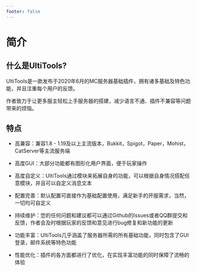 ```yaml
---
footer: false
---
```


# 简介


## 什么是UltiTools?

UltiTools是一款发布于2020年6月的MC服务器基础插件，拥有诸多基础及特色功能，并且注重每个用户的反馈。

作者致力于让更多服主轻松上手服务器的搭建，减少语言不通、插件不兼容等问题带来的烦恼。

## 特点

* 高兼容：兼容1.8 - 1.19及以上主流版本，Bukkit，Spigot，Paper，Mohist，CatServer等主流服务端

* 高度GUI：大部分功能都有图形化用户界面，便于玩家操作

* 高度自定义：UltiTools通过模块来拓展自身的功能，可以根据自身情况搭配任意模块，并且可以自定义消息文本

* 配置完善：默认配置可直接作为基础配置使用，满足新手的开服需求，当然，一切均可自定义

* 持续维护：您的任何问题和建议都可以通过Github的Issues或者QQ群提交和反馈，作者会及时根据玩家的反馈和意见进行bug修复和新功能的更新

* 功能丰富：UltiTools几乎涵盖了服务器所需的所有基础功能，同时包含了GUI登录，邮件系统等特色功能

* 性能优化：插件的各方面都进行了优化，在实现丰富功能的同时保障了流畅的体验
